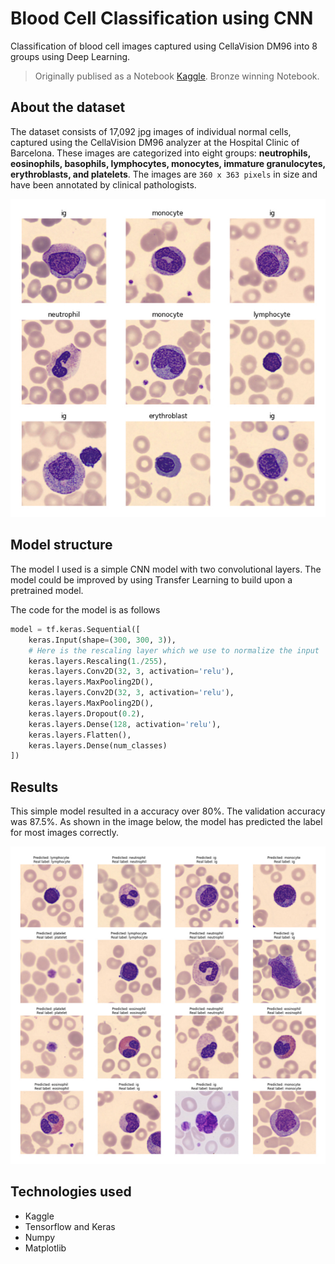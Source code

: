 # Blood Cell Classification using CNN
Classification of blood cell images captured using CellaVision DM96 into 8 groups using Deep Learning.

> Originally publised as a Notebook [Kaggle](https://www.kaggle.com/code/devnithw/classifying-blood-cells-using-cnn).
> Bronze winning Notebook.

## About the dataset
The dataset consists of 17,092 jpg images of individual normal cells, captured using the CellaVision DM96 analyzer at the Hospital Clinic of Barcelona. These images are categorized into eight groups: **neutrophils, eosinophils, basophils, lymphocytes, monocytes, immature granulocytes, erythroblasts, and platelets**. The images are `360 x 363 pixels` in size and have been annotated by clinical pathologists.

![sample images](sample_images/samples.jpg)

## Model structure
The model I used is a simple CNN model with two convolutional layers. The model could be improved by using Transfer Learning to build upon a pretrained model.

The code for the model is as follows

```python
model = tf.keras.Sequential([
    keras.Input(shape=(300, 300, 3)),
    # Here is the rescaling layer which we use to normalize the input
    keras.layers.Rescaling(1./255),
    keras.layers.Conv2D(32, 3, activation='relu'),
    keras.layers.MaxPooling2D(),
    keras.layers.Conv2D(32, 3, activation='relu'),
    keras.layers.MaxPooling2D(),
    keras.layers.Dropout(0.2),
    keras.layers.Dense(128, activation='relu'),
    keras.layers.Flatten(),
    keras.layers.Dense(num_classes)
])
```

## Results

This simple model resulted in a accuracy over 80%. The validation accuracy was 87.5%. As shown in the image below, the model has predicted the label for most images correctly.

![classified images](sample_images/classified.jpg)

## Technologies used
- Kaggle
- Tensorflow and Keras
- Numpy
- Matplotlib
